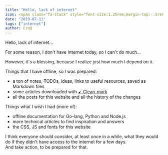 ```yaml
---
title: "Hello, lack of internet"
icon: <span class="fa-stack" style="font-size:1.25rem;margin-top:-.5rem;"><i class="fas fa-network-wired fa-stack-1x"></i><i class="fas fa-ban fa-stack-2x" style="color:Tomato"></i></span>
date: "2019-07-11"
tags: ["internet"]
author: CroQ
---
```


Hello, lack of internet...

For some reason, I don't have Internet today, so I can't do much...

However, it's a blessing, because I realize just how much I depend on it.

Things that I have offline, so I was prepared:

* a ton of notes, TODOs, ideas, links to useful resources, saved as Markdown files
* some articles downloaded with [➹ Clean-mark](https://github.com/croqaz/clean-mark)
* all the posts for this website and all the history of the changes

Things what I wish I had (more of):

* offline documentation for Go-lang, Python and Node.js
* more technical articles to find inspiration and answers
* the CSS, JS and fonts for this website

I think everyone should consider, at least once in a while, what they would do if they didn't have access to the internet for a few days.<br/>
And take action, to be prepared for that.
